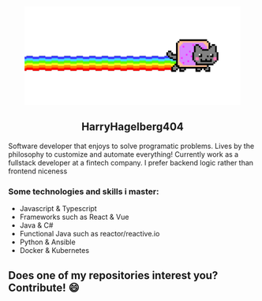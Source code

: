 <p align="center">
  <img alt="Nyan cat gif" src="./404_cat.gif" height="200px"/>
</p>

<h2 align="center">HarryHagelberg404</h2>

<p>
  Software developer that enjoys to solve programatic problems. Lives by the philosophy to customize and automate everything! Currently work as a fullstack developer at a fintech company. I prefer backend logic rather than frontend niceness
</p>

<h3>Some technologies and skills i master:</h3>
<ul>
<li>Javascript & Typescript</li>
<li>Frameworks such as React & Vue</li>
<li>Java & C#</li>
<li>Functional Java such as reactor/reactive.io</li>
<li>Python & Ansible</li>
<li>Docker & Kubernetes</li>
</ul>

<h2>Does one of my repositories interest you? Contribute! 😄<h2>